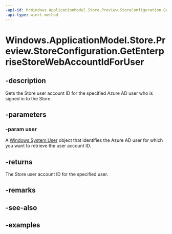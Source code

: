 ```yaml
---
-api-id: M:Windows.ApplicationModel.Store.Preview.StoreConfiguration.GetEnterpriseStoreWebAccountIdForUser(Windows.System.User)
-api-type: winrt method
---
```


<!-- Method syntax.
public string StoreConfiguration.GetEnterpriseStoreWebAccountIdForUser(User user)
-->

# Windows.ApplicationModel.Store.Preview.StoreConfiguration.GetEnterpriseStoreWebAccountIdForUser


## -description

Gets the Store user account ID for the specified Azure AD user who is signed in to the Store.

## -parameters

### -param user

A [Windows.System.User](../windows.system/user.md) object that identifies the Azure AD user for which you want to retrieve the user account ID.

## -returns

The Store user account ID for the specified user.

## -remarks

## -see-also

## -examples

